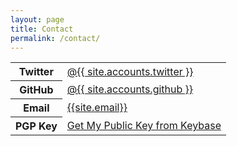 ```yaml
---
layout: page
title: Contact
permalink: /contact/
---
```


<table class="contact-info">
  <tr>
    <th>Twitter</th>
    <td><a href="https://twitter.com/{{ site.accounts.twitter }}">@{{ site.accounts.twitter }}</a></td>
  </tr>
  <tr>
    <th>GitHub</th>
    <td><a href="https://github.com/{{ site.accounts.github }}">@{{ site.accounts.github }}</a></td>
  </tr>
  <tr>
    <th>Email</th>
    <td><a href="mailto:{{site.email}}">{{site.email}}</a></td>
  </tr>
  <tr>
    <th>PGP Key</th>
    <td><a href="https://keybase.io/codeblooded">Get My Public Key from Keybase</a></td>
  </tr>
</table>
